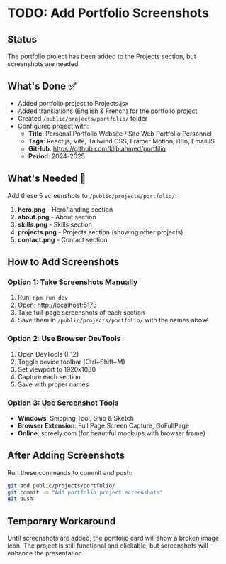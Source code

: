 # TODO: Add Portfolio Screenshots

## Status
The portfolio project has been added to the Projects section, but screenshots are needed.

## What's Done ✅
- Added portfolio project to Projects.jsx
- Added translations (English & French) for the portfolio project
- Created `/public/projects/portfolio/` folder
- Configured project with:
  - **Title**: Personal Portfolio Website / Site Web Portfolio Personnel
  - **Tags**: React.js, Vite, Tailwind CSS, Framer Motion, i18n, EmailJS
  - **GitHub**: https://github.com/klibiahmed/portfilio
  - **Period**: 2024-2025

## What's Needed 📸
Add these 5 screenshots to `/public/projects/portfolio/`:

1. **hero.png** - Hero/landing section
2. **about.png** - About section
3. **skills.png** - Skills section
4. **projects.png** - Projects section (showing other projects)
5. **contact.png** - Contact section

## How to Add Screenshots

### Option 1: Take Screenshots Manually
1. Run: `npm run dev`
2. Open: http://localhost:5173
3. Take full-page screenshots of each section
4. Save them in `/public/projects/portfolio/` with the names above

### Option 2: Use Browser DevTools
1. Open DevTools (F12)
2. Toggle device toolbar (Ctrl+Shift+M)
3. Set viewport to 1920x1080
4. Capture each section
5. Save with proper names

### Option 3: Use Screenshot Tools
- **Windows**: Snipping Tool, Snip & Sketch
- **Browser Extension**: Full Page Screen Capture, GoFullPage
- **Online**: screely.com (for beautiful mockups with browser frame)

## After Adding Screenshots
Run these commands to commit and push:
```bash
git add public/projects/portfolio/
git commit -m "Add portfolio project screenshots"
git push
```

## Temporary Workaround
Until screenshots are added, the portfolio card will show a broken image icon. The project is still functional and clickable, but screenshots will enhance the presentation.
